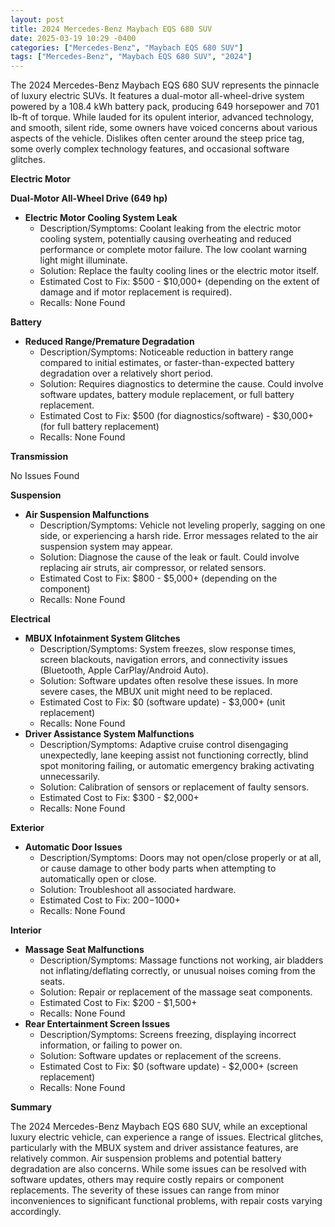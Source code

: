 ```yaml
---
layout: post
title: 2024 Mercedes-Benz Maybach EQS 680 SUV
date: 2025-03-19 10:29 -0400
categories: ["Mercedes-Benz", "Maybach EQS 680 SUV"]
tags: ["Mercedes-Benz", "Maybach EQS 680 SUV", "2024"]
---
```

The 2024 Mercedes-Benz Maybach EQS 680 SUV represents the pinnacle of luxury electric SUVs. It features a dual-motor all-wheel-drive system powered by a 108.4 kWh battery pack, producing 649 horsepower and 701 lb-ft of torque. While lauded for its opulent interior, advanced technology, and smooth, silent ride, some owners have voiced concerns about various aspects of the vehicle. Dislikes often center around the steep price tag, some overly complex technology features, and occasional software glitches.

**Electric Motor**

**Dual-Motor All-Wheel Drive (649 hp)**

* **Electric Motor Cooling System Leak**
    * Description/Symptoms: Coolant leaking from the electric motor cooling system, potentially causing overheating and reduced performance or complete motor failure. The low coolant warning light might illuminate.
    * Solution: Replace the faulty cooling lines or the electric motor itself.
    * Estimated Cost to Fix: $500 - $10,000+ (depending on the extent of damage and if motor replacement is required).
    * Recalls: None Found

**Battery**

* **Reduced Range/Premature Degradation**
    * Description/Symptoms: Noticeable reduction in battery range compared to initial estimates, or faster-than-expected battery degradation over a relatively short period.
    * Solution: Requires diagnostics to determine the cause. Could involve software updates, battery module replacement, or full battery replacement.
    * Estimated Cost to Fix: $500 (for diagnostics/software) - $30,000+ (for full battery replacement)
    * Recalls: None Found

**Transmission**

No Issues Found

**Suspension**

* **Air Suspension Malfunctions**
    * Description/Symptoms: Vehicle not leveling properly, sagging on one side, or experiencing a harsh ride. Error messages related to the air suspension system may appear.
    * Solution: Diagnose the cause of the leak or fault. Could involve replacing air struts, air compressor, or related sensors.
    * Estimated Cost to Fix: $800 - $5,000+ (depending on the component)
    * Recalls: None Found

**Electrical**

* **MBUX Infotainment System Glitches**
    * Description/Symptoms: System freezes, slow response times, screen blackouts, navigation errors, and connectivity issues (Bluetooth, Apple CarPlay/Android Auto).
    * Solution: Software updates often resolve these issues. In more severe cases, the MBUX unit might need to be replaced.
    * Estimated Cost to Fix: $0 (software update) - $3,000+ (unit replacement)
    * Recalls: None Found
* **Driver Assistance System Malfunctions**
    * Description/Symptoms: Adaptive cruise control disengaging unexpectedly, lane keeping assist not functioning correctly, blind spot monitoring failing, or automatic emergency braking activating unnecessarily.
    * Solution: Calibration of sensors or replacement of faulty sensors.
    * Estimated Cost to Fix: $300 - $2,000+
    * Recalls: None Found

**Exterior**

* **Automatic Door Issues**
    * Description/Symptoms: Doors may not open/close properly or at all, or cause damage to other body parts when attempting to automatically open or close.
    * Solution: Troubleshoot all associated hardware.
    * Estimated Cost to Fix: $200-$1000+
    * Recalls: None Found

**Interior**

* **Massage Seat Malfunctions**
    * Description/Symptoms: Massage functions not working, air bladders not inflating/deflating correctly, or unusual noises coming from the seats.
    * Solution: Repair or replacement of the massage seat components.
    * Estimated Cost to Fix: $200 - $1,500+
    * Recalls: None Found
* **Rear Entertainment Screen Issues**
    * Description/Symptoms: Screens freezing, displaying incorrect information, or failing to power on.
    * Solution: Software updates or replacement of the screens.
    * Estimated Cost to Fix: $0 (software update) - $2,000+ (screen replacement)
    * Recalls: None Found

**Summary**

The 2024 Mercedes-Benz Maybach EQS 680 SUV, while an exceptional luxury electric vehicle, can experience a range of issues. Electrical glitches, particularly with the MBUX system and driver assistance features, are relatively common. Air suspension problems and potential battery degradation are also concerns. While some issues can be resolved with software updates, others may require costly repairs or component replacements. The severity of these issues can range from minor inconveniences to significant functional problems, with repair costs varying accordingly.


